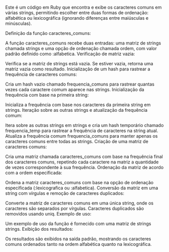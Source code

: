 
Este é um código em Ruby que encontra e exibe os caracteres comuns em várias strings, permitindo escolher entre duas formas de ordenação: alfabética ou lexicográfica (ignorando diferenças entre maiúsculas e minúsculas).

Definição da função caracteres_comuns:

A função caracteres_comuns recebe duas entradas: uma matriz de strings chamada strings e uma opção de ordenação chamada ordem, com valor padrão definido como :alfabetica.
Verificação de matriz vazia:

Verifica se a matriz de strings está vazia. Se estiver vazia, retorna uma matriz vazia como resultado.
Inicialização de um hash para rastrear a frequência de caracteres comuns:

Cria um hash vazio chamado frequencia_comuns para rastrear quantas vezes cada caractere comum aparece nas strings.
Inicialização da frequência com base na primeira string:

Inicializa a frequência com base nos caracteres da primeira string em strings.
Iteração sobre as outras strings e atualização da frequência comum:

Itera sobre as outras strings em strings e cria um hash temporário chamado frequencia_temp para rastrear a frequência de caracteres na string atual.
Atualiza a frequência comum frequencia_comuns para manter apenas os caracteres comuns entre todas as strings.
Criação de uma matriz de caracteres comuns:

Cria uma matriz chamada caracteres_comuns com base na frequência final dos caracteres comuns, repetindo cada caractere na matriz a quantidade de vezes correspondente à sua frequência.
Ordenação da matriz de acordo com a ordem especificada:

Ordena a matriz caracteres_comuns com base na opção de ordenação especificada (:lexicografica ou :alfabetica).
Conversão da matriz em uma string com vírgulas e remoção de caracteres duplicados:

Converte a matriz de caracteres comuns em uma única string, onde os caracteres são separados por vírgulas. Caracteres duplicados são removidos usando uniq.
Exemplo de uso:

Um exemplo de uso da função é fornecido com uma matriz de strings strings.
Exibição dos resultados:

Os resultados são exibidos na saída padrão, mostrando os caracteres comuns ordenados tanto na ordem alfabética quanto na lexicográfica.